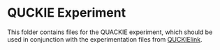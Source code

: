 # QUCKIE Experiment

This folder contains files for the QUACKIE experiment, which should be used in conjunction with the experimentation files from [QUCKIElink](https://github.com/axa-rev-research/quackie).
